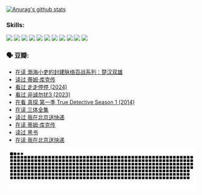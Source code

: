 
[![Anurag's github stats](https://github-readme-stats.vercel.app/api?username=w940853815)](https://github.com/anuraghazra/github-readme-stats)

### Skills:

<code><img height="32" src="https://cdn.jsdelivr.net/npm/simple-icons@v5/icons/python.svg"></code>
<code><img height="32" src="https://cdn.jsdelivr.net/npm/simple-icons@v5/icons/javascript.svg"></code>
<code><img height="32" src="https://cdn.jsdelivr.net/npm/simple-icons@v5/icons/django.svg"></code>
<code><img height="32" src="https://cdn.jsdelivr.net/npm/simple-icons@v5/icons/flask.svg"></code>
<code><img height="32" src="https://cdn.jsdelivr.net/npm/simple-icons@v5/icons/vuetify.svg"></code>
<code><img height="32" src="https://cdn.jsdelivr.net/npm/simple-icons@v5/icons/git.svg"></code>
<code><img height="32" src="https://cdn.jsdelivr.net/npm/simple-icons@v5/icons/docker.svg"></code>
<code><img height="32" src="https://cdn.jsdelivr.net/npm/simple-icons@v5/icons/postgresql.svg"></code>
<code><img height="32" src="https://cdn.jsdelivr.net/npm/simple-icons@v5/icons/elasticsearch.svg"></code>
<code><img height="32" src="https://cdn.jsdelivr.net/npm/simple-icons@v5/icons/macos.svg"></code>
<code><img height="32" src="https://cdn.jsdelivr.net/npm/simple-icons@v5/icons/linux.svg"></code>

### 🗣 豆瓣:

<!-- DOUBAN-ACTIVITIES:START -->
- [在读 渤海小吏的封建脉络百战系列：楚汉双雄](https://www.douban.com/people/136069238/status/4700950146/?_i=25517304)
- [读过 蒂姆·库克传](https://www.douban.com/people/136069238/status/4700949869/?_i=25517304)
- [看过 走走停停‎ (2024)](https://www.douban.com/people/136069238/status/4684430230/?_i=25517304)
- [看过 非诚勿扰3‎ (2023)](https://www.douban.com/people/136069238/status/4676324100/?_i=25517304)
- [在看 真探 第一季 True Detective Season 1‎ (2014)](https://www.douban.com/people/136069238/status/4673382852/?_i=25517304)
- [在读 三体全集](https://www.douban.com/people/136069238/status/4672842521/?_i=25517304)
- [读过 我在北京送快递](https://www.douban.com/people/136069238/status/4672842036/?_i=25517304)
- [在读 蒂姆·库克传](https://www.douban.com/people/136069238/status/4663517053/?_i=25517304)
- [读过 黑书](https://www.douban.com/people/136069238/status/4663516022/?_i=25517304)
- [在读 我在北京送快递](https://www.douban.com/people/136069238/status/4658098365/?_i=25517304)
<!-- DOUBAN-ACTIVITIES:END -->


![Snake animation](https://raw.githubusercontent.com/w940853815/w940853815/output/github-contribution-grid-snake.svg)

<!--
**w940853815/w940853815** is a ✨ _special_ ✨ repository because its `README.md` (this file) appears on your GitHub profile.

Here are some ideas to get you started:

- 🔭 I’m currently working on ...
- 🌱 I’m currently learning ...
- 👯 I’m looking to collaborate on ...
- 🤔 I’m looking for help with ...
- 💬 Ask me about ...
- 📫 How to reach me: ...
- 😄 Pronouns: ...
- ⚡ Fun fact: ...
-->
